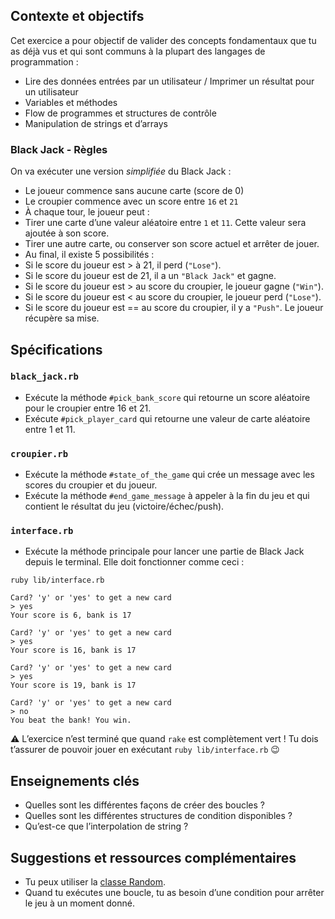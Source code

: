 ## Contexte et objectifs

Cet exercice a pour objectif de valider des concepts fondamentaux que tu as déjà vus et qui sont communs à la plupart des langages de programmation :

- Lire des données entrées par un utilisateur / Imprimer un résultat pour un utilisateur
- Variables et méthodes
- Flow de programmes et structures de contrôle
- Manipulation de strings et d’arrays

### Black Jack - Règles

On va exécuter une version *simplifiée* du Black Jack :

- Le joueur commence sans aucune carte (score de 0)
- Le croupier commence avec un score entre `16` et `21`
- À chaque tour, le joueur peut :
- Tirer une carte d’une valeur aléatoire entre `1` et `11`. Cette valeur sera ajoutée à son score.
- Tirer une autre carte, ou conserver son score actuel et arrêter de jouer.
- Au final, il existe 5 possibilités :
- Si le score du joueur est \> à 21, il perd (`"Lose"`).
- Si le score du joueur est de 21, il a un `"Black Jack"` et gagne.
- Si le score du joueur est \> au score du croupier, le joueur gagne (`"Win"`).
- Si le score du joueur est \< au score du croupier, le joueur perd (`"Lose"`).
- Si le score du joueur est == au score du croupier, il y a `"Push"`. Le joueur récupère sa mise.

## Spécifications

### `black_jack.rb`

- Exécute la méthode `#pick_bank_score` qui retourne un score aléatoire pour le croupier entre 16 et 21.
- Exécute `#pick_player_card` qui retourne une valeur de carte aléatoire entre 1 et 11.

### `croupier.rb`

- Exécute la méthode `#state_of_the_game` qui crée un message avec les scores du croupier et du joueur.
- Exécute la méthode `#end_game_message` à appeler à la fin du jeu et qui contient le résultat du jeu (victoire/échec/push).

### `interface.rb`

- Exécute la méthode principale pour lancer une partie de Black Jack depuis le terminal. Elle doit fonctionner comme ceci :

``` {.bash}
ruby lib/interface.rb

Card? 'y' or 'yes' to get a new card
> yes
Your score is 6, bank is 17

Card? 'y' or 'yes' to get a new card
> yes
Your score is 16, bank is 17

Card? 'y' or 'yes' to get a new card
> yes
Your score is 19, bank is 17

Card? 'y' or 'yes' to get a new card
> no
You beat the bank! You win.
```

⚠️ L’exercice n’est terminé que quand `rake` est complètement vert ! Tu dois t’assurer de pouvoir jouer en exécutant `ruby lib/interface.rb` 😉

## Enseignements clés

- Quelles sont les différentes façons de créer des boucles ?
- Quelles sont les différentes structures de condition disponibles ?
- Qu’est-ce que l’interpolation de string ?

## Suggestions et ressources complémentaires

- Tu peux utiliser la [classe Random](http://www.ruby-doc.org/core-2.5.3/Random.html).
- Quand tu exécutes une boucle, tu as besoin d’une condition pour arrêter le jeu à un moment donné.

